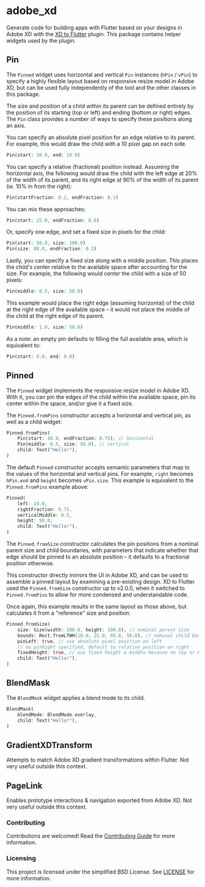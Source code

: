 # adobe_xd
Generate code for building apps with Flutter based on your designs in Adobe XD with the [XD to Flutter](https://adobe.com/go/xd_to_flutter) plugin. This package contains helper widgets used by the plugin.


## Pin
The `Pinned` widget uses horizontal and vertical `Pin` instances (`hPin` / `vPin`) to specify a highly flexible layout based on responsive resize model in Adobe XD, but can be used fully independently of the tool and the other classes in this package.

The size and position of a child within its parent can be defined entirely by the position of its starting (top or left) and ending (bottom or right) edges. The `Pin` class provides a number of ways to specify these positions along an axis.

You can specify an absolute pixel position for an edge relative to its parent. For example, this would draw the child with a 10 pixel gap on each side.

``` dart
Pin(start: 10.0, end: 10.0)
```

You can specify a relative (fractional) position instead. Assuming the horizontal axis, the following would draw the child with the left edge at 20% of the width of its parent, and its right edge at 90% of the width of its parent (ie. 10% in from the right):

``` dart
Pin(startFraction: 0.2, endFraction: 0.1)
```

You can mix these approaches:

``` dart
Pin(start: 25.0, endFraction: 0.6)
```

Or, specify one edge, and set a fixed size in pixels for the child:

``` dart
Pin(start: 50.0, size: 100.0)
Pin(size: 80.0, endFraction: 0.2)
```

Lastly, you can specify a fixed size along with a middle position. This places the child's center relative to the available space after accounting for the size. For example, the following would center the child with a size of 50 pixels:

``` dart
Pin(middle: 0.5, size: 50.0)
```

This example would place the right edge (assuming horizontal) of the child at the right edge of the available space – it would _not_ place the middle of the child at the right edge of its parent.

``` dart
Pin(middle: 1.0, size: 50.0)
```

As a note: an empty pin defaults to filling the full available area, which is equivalent to:

``` dart
Pin(start: 0.0, end: 0.0)
```


## Pinned
The `Pinned` widget implements the responsive resize model in Adobe XD. With it, you can pin the edges of the child within the available space, pin its center within the space, and/or give it a fixed size.

The `Pinned.fromPins` constructor accepts a horizontal and vertical pin, as well as a child widget:

``` dart
Pinned.fromPins(
	Pin(start: 10.0, endFraction: 0.75), // horizontal
	Pin(middle: 0.5, size: 50.0), // vertical
	child: Text("Hello!"),
)
```

The default `Pinned` constructor accepts semantic parameters that map to the values of the horizontal and vertical pins. For example, `right` becomes `hPin.end` and `height` becomes `vPin.size`. This example is equivalent to the `Pinned.fromPins` example above:

``` dart
Pinned(
	left: 10.0,
	rightFraction: 0.75,
	verticalMiddle: 0.5,
	height: 50.0,
	child: Text("Hello!"),
)
```

The `Pinned.fromSize` constructor calculates the pin positions from a nominal parent size and child boundaries, with parameters that indicate whether that edge should be pinned to an absolute position – it defaults to a fractional position otherwise.

This constructor directly mirrors the UI in Adobe XD, and can be used to assemble a pinned layout by examining a pre-existing design. XD to Flutter used the `Pinned.fromSize` constructor up to v2.0.0, when it switched to `Pinned.fromPins` to allow for more condensed and understandable code.

Once again, this example results in the same layout as those above, but calculates it from a "reference" size and position:

``` dart
Pinned.fromSize(
	size: Size(width: 100.0, height: 100.0), // nominal parent size
	bounds: Rect.fromLTWH(10.0, 25.0, 65.0, 50.0), // nominal child bounds w/in parent
	pinLeft: true, // use absolute pixel position on left
	// no pinRight specified, default to relative position on right
	fixedHeight: true, // use fixed height & middle because no top or bottom are specified
	child: Text("Hello!"),
)
```


## BlendMask
The `BlendMask` widget applies a blend mode to its child.

``` dart
BlendMask(
	blendMode: BlendMode.overlay,
	child: Text("Hello!"),
)
```


## GradientXDTransform
Attempts to match Adobe XD gradient transformations within Flutter. Not very useful outside this context.


## PageLink
Enables prototype interactions & navigation exported from Adobe XD. Not very useful outside this context.


### Contributing
Contributions are welcomed! Read the [Contributing Guide](../.github/CONTRIBUTING.md) for more information.


### Licensing
This project is licensed under the simplified BSD License. See [LICENSE](LICENSE) for more information.
